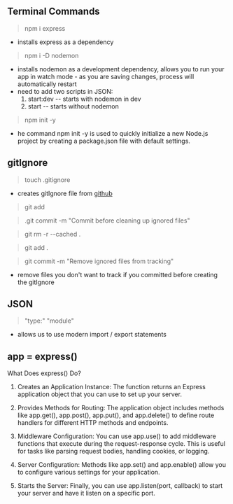 ## Terminal Commands ##
 >npm i express 
- installs express as a dependency
 >npm i -D nodemon
 - installs nodemon as a development dependency, allows you to run your app in watch mode - as you are saving changes, process will automatically restart
 - need to add two scripts in JSON: 
    1) start:dev -- starts with nodemon in dev 
    2) start -- starts without nodemon
>npm init -y
- he command npm init -y is used to quickly initialize a new Node.js project by creating a package.json file with default settings.

## gitIgnore ##

 > touch .gitignore
 - creates gitIgnore file from [github](https://github.com/github/gitignore/blob/main/Node.gitignore)

 >git add 

 >.git commit -m "Commit before cleaning up ignored files"

 >git rm -r --cached .

 > git add .

 > git commit -m "Remove ignored files from tracking"
 - remove files you don't want to track if you committed before creating the gitIgnore

## JSON ##

> "type:" "module"
- allows us to use modern import / export statements 

## app = express() ##

What Does express() Do?

1) Creates an Application Instance: The function returns an Express application object that you can use to set up your server.

2) Provides Methods for Routing: The application object includes methods like app.get(), app.post(), app.put(), and app.delete() to define route handlers for different HTTP methods and endpoints.

3) Middleware Configuration: You can use app.use() to add middleware functions that execute during the request-response cycle. This is useful for tasks like parsing request bodies, handling cookies, or logging.

4) Server Configuration: Methods like app.set() and app.enable() allow you to configure various settings for your application.

5) Starts the Server: Finally, you can use app.listen(port, callback) to start your server and have it listen on a specific port.